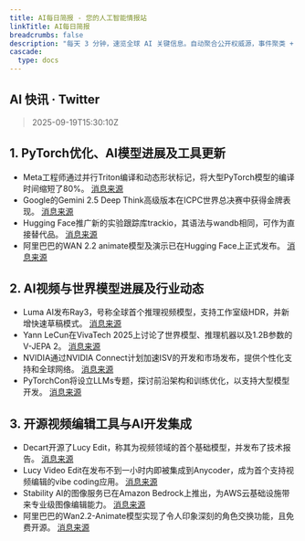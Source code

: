 ```yaml
---
title: AI每日简报 - 您的人工智能情报站
linkTitle: AI每日简报
breadcrumbs: false
description: "每天 3 分钟，速览全球 AI 关键信息。自动聚合公开权威源，事件聚类 + LLM 摘要，原文一键直达；支持网站、RSS 与 Telegram 订阅。"
cascade:
  type: docs
---
```


## AI 快讯 · Twitter

> 2025-09-19T15:30:10Z

## 1. PyTorch优化、AI模型进展及工具更新

- Meta工程师通过并行Triton编译和动态形状标记，将大型PyTorch模型的编译时间缩短了80%。 [消息来源](https://x.com/PyTorch/status/1968718566774960599)
- Google的Gemini 2.5 Deep Think高级版本在ICPC世界总决赛中获得金牌表现。 [消息来源](https://x.com/JeffDean/status/1968792412190347607)
- Hugging Face推广新的实验跟踪库trackio，其语法与wandb相同，可作为直接替代品。 [消息来源](https://x.com/huggingface/status/1969054496866103424)
- 阿里巴巴的WAN 2.2 animate模型及演示已在Hugging Face上正式发布。 [消息来源](https://x.com/huggingface/status/1968883058880241998)

## 2. AI视频与世界模型进展及行业动态

- Luma AI发布Ray3，号称全球首个推理视频模型，支持工作室级HDR，并新增快速草稿模式。 [消息来源](https://x.com/EMostaque/status/1968728961489182767)
- Yann LeCun在VivaTech 2025上讨论了世界模型、推理机器以及1.2B参数的V-JEPA 2。 [消息来源](https://x.com/ylecun/status/1968874451639918853)
- NVIDIA通过NVIDIA Connect计划加速ISV的开发和市场发布，提供个性化支持和全球网络。 [消息来源](https://x.com/NVIDIAAI/status/1968706611184050646)
- PyTorchCon将设立LLMs专题，探讨前沿架构和训练优化，以支持大型模型开发。 [消息来源](https://x.com/PyTorch/status/1968736931765686404)

## 3. 开源视频编辑工具与AI开发集成

- Decart开源了Lucy Edit，称其为视频领域的首个基础模型，并发布了技术报告。 [消息来源](https://x.com/EMostaque/status/1968923948667523077)
- Lucy Video Edit在发布不到一小时内即被集成到Anycoder，成为首个支持视频编辑的vibe coding应用。 [消息来源](https://x.com/ClementDelangue/status/1968796193502159233)
- Stability AI的图像服务已在Amazon Bedrock上推出，为AWS云基础设施带来专业级图像编辑能力。 [消息来源](https://x.com/StabilityAI/status/1968799176420114913)
- 阿里巴巴的Wan2.2-Animate模型实现了令人印象深刻的角色交换功能，且免费开源。 [消息来源](https://x.com/Thom_Wolf/status/1968964119224078398)
